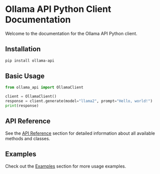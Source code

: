 # Ollama API Python Client Documentation

Welcome to the documentation for the Ollama API Python client.

## Installation

```bash
pip install ollama-api
```

## Basic Usage

```python
from ollama_api import OllamaClient

client = OllamaClient()
response = client.generate(model="llama2", prompt="Hello, world!")
print(response)
```

## API Reference

See the [API Reference](api_reference.md) section for detailed information about all available methods and classes.

## Examples

Check out the [Examples](examples.md) section for more usage examples.
